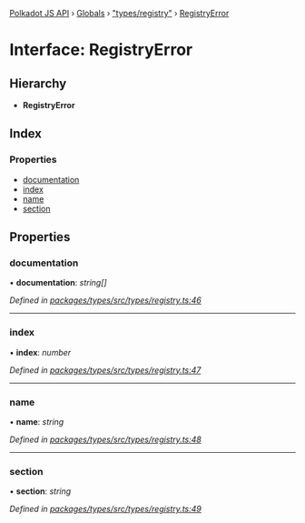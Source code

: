 [Polkadot JS API](../README.md) › [Globals](../globals.md) › ["types/registry"](../modules/_types_registry_.md) › [RegistryError](_types_registry_.registryerror.md)

# Interface: RegistryError

## Hierarchy

* **RegistryError**

## Index

### Properties

* [documentation](_types_registry_.registryerror.md#documentation)
* [index](_types_registry_.registryerror.md#index)
* [name](_types_registry_.registryerror.md#name)
* [section](_types_registry_.registryerror.md#section)

## Properties

###  documentation

• **documentation**: *string[]*

*Defined in [packages/types/src/types/registry.ts:46](https://github.com/polkadot-js/api/blob/71c1d16dc4/packages/types/src/types/registry.ts#L46)*

___

###  index

• **index**: *number*

*Defined in [packages/types/src/types/registry.ts:47](https://github.com/polkadot-js/api/blob/71c1d16dc4/packages/types/src/types/registry.ts#L47)*

___

###  name

• **name**: *string*

*Defined in [packages/types/src/types/registry.ts:48](https://github.com/polkadot-js/api/blob/71c1d16dc4/packages/types/src/types/registry.ts#L48)*

___

###  section

• **section**: *string*

*Defined in [packages/types/src/types/registry.ts:49](https://github.com/polkadot-js/api/blob/71c1d16dc4/packages/types/src/types/registry.ts#L49)*
